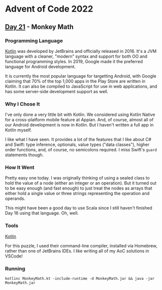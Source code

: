# Advent of Code 2022
## [Day 21](https://adventofcode.com/2022/day/21) - Monkey Math

### Programming Language 

[Kotlin](https://en.wikipedia.org/wiki/Kotlin_(programming_language)) was developed by JetBrains and officially released in 2016.
It's a JVM language with a cleaner, "modern" syntax and support for both OO and functional programming styles.
In 2019, Google made it the preferred language for Android development.

It is currently the most popular language for targetting Android, with Google claiming that 70% of the top 1,000 apps in the Play Store are written in Kotlin.
It can also be compiled to JavaScript for use in web applications, and has some server-side development support as well.

### Why I Chose It

I've only done a very little bit with Kotlin.
We considered using Kotlin Native for a cross-platform mobile feature at Appian.
And, of course, almost all of our Android development is now in Kotlin.
But I haven't written a full app in Kotlin myself.

I like what I have seen.
It provides a lot of the features that I like about C# and Swift: type inference, optionals, value types ("data classes"), higher order functions, and, of course, no semicolons required.
I miss Swift's `guard` statements though.

### How It Went

Pretty easy one today.
I was originally thinking of using a sealed class to hold the value of a node (either an integer or an operation).
But it turned out to be easy enough (and fast enough) to just treat the nodes as arrays that either hold a single value or three strings representing the operation and operands.

This might have been a good day to use Scala since I still haven't finished Day 16 using that language.
Oh, well.

### Tools

[Kotlin](https://kotlinlang.org/)

For this puzzle, I used their command-line compiler, installed via Homebrew, rather than one of JetBrains IDEs.
I like writing all of my AoC solutions in VSCode!

### Running

```
kotlinc MonkeyMath.kt -include-runtime -d MonkeyMath.jar && java -jar MonkeyMath.jar
```
